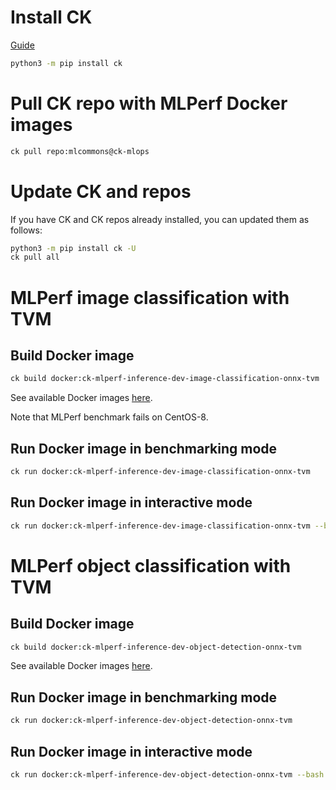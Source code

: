 ﻿# Install CK

[Guide](https://github.com/ctuning/ck#installation)

```bash
python3 -m pip install ck
```

# Pull CK repo with MLPerf Docker images

```bash
ck pull repo:mlcommons@ck-mlops
```

# Update CK and repos

If you have CK and CK repos already installed, you can updated them as follows:
```bash
python3 -m pip install ck -U
ck pull all
```

# MLPerf image classification with TVM

## Build Docker image

```bash
ck build docker:ck-mlperf-inference-dev-image-classification-onnx-tvm
```

See available Docker images [here](https://github.com/mlcommons/ck-mlops/tree/main/docker/ck-mlperf-inference-dev-image-classification-onnx-tvm).

Note that MLPerf benchmark fails on CentOS-8.

## Run Docker image in benchmarking mode
```bash
ck run docker:ck-mlperf-inference-dev-image-classification-onnx-tvm
```

## Run Docker image in interactive mode
```bash
ck run docker:ck-mlperf-inference-dev-image-classification-onnx-tvm --bash

```

# MLPerf object classification with TVM

## Build Docker image

```bash
ck build docker:ck-mlperf-inference-dev-object-detection-onnx-tvm
```

See available Docker images [here](https://github.com/mlcommons/ck-mlops/tree/main/docker/ck-mlperf-inference-dev-object-detection-onnx-tvm).

## Run Docker image in benchmarking mode
```bash
ck run docker:ck-mlperf-inference-dev-object-detection-onnx-tvm
```

## Run Docker image in interactive mode
```bash
ck run docker:ck-mlperf-inference-dev-object-detection-onnx-tvm --bash

```

